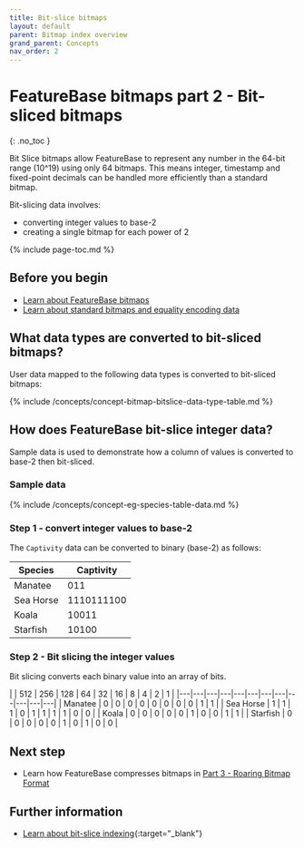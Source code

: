 ```yaml
---
title: Bit-slice bitmaps
layout: default
parent: Bitmap index overview
grand_parent: Concepts
nav_order: 2
---
```


# FeatureBase bitmaps part 2 - Bit-sliced bitmaps
{: .no_toc }

Bit Slice bitmaps allow FeatureBase to represent any number in the 64-bit range (10^19) using only 64 bitmaps. This means integer, timestamp and fixed-point decimals can be handled more efficiently than a standard bitmap.

Bit-slicing data involves:
* converting integer values to base-2
* creating a single bitmap for each power of 2

{% include page-toc.md %}

## Before you begin

* [Learn about FeatureBase bitmaps](/docs/concepts/concept-bitmaps)
* [Learn about standard bitmaps and equality encoding data](/docs/concepts/concept-bitmaps-standard)

## What data types are converted to bit-sliced bitmaps?

User data mapped to the following data types is converted to bit-sliced bitmaps:

{% include /concepts/concept-bitmap-bitslice-data-type-table.md %}

## How does FeatureBase bit-slice integer data?

Sample data is used to demonstrate how a column of values is converted to base-2 then bit-sliced.

### Sample data

{% include /concepts/concept-eg-species-table-data.md %}

### Step 1 - convert integer values to base-2

The `Captivity` data can be converted to binary (base-2) as follows:

| Species | Captivity |
|---|---|
| Manatee | 011 |
| Sea Horse | 1110111100 |
| Koala | 10011 |
| Starfish | 10100 |

### Step 2 - Bit slicing the integer values

Bit slicing converts each binary value into an array of bits.

|  | 512 | 256 | 128 | 64 | 32 | 16 | 8 | 4 | 2 | 1 |
|---|---|---|---|---|---|---|---|---|---|---|---|
| Manatee | 0 | 0 | 0 | 0 | 0 | 0 | 0 | 0 | 1 | 1 |
| Sea Horse | 1 | 1 | 1 | 0 | 1 | 1 | 1 | 1 | 0 | 0 |
| Koala | 0 | 0 | 0 | 0 | 0 | 1 | 0 | 0 | 1 | 1 |
| Starfish | 0 | 0 | 0 | 0 | 0 | 1 | 0 | 1 | 0 | 0 |

## Next step

* Learn how FeatureBase compresses bitmaps in [Part 3 - Roaring Bitmap Format](/docs/concepts/concept-fb-pt3-roaring-bitmap-format)

## Further information

* [Learn about bit-slice indexing](https://pages.cs.wisc.edu/~nil/764/DADS/36_improved-query-performance-with.pdf){:target="_blank"}
<!--
Content based on:
* https://www.featurebase.com/blog/featurebase-technical-white-paper
* https://www.featurebase.com/blog/bitmaps-making-real-time-analytics-real
* https://www.featurebase.com/blog/range-encoded-bitmaps
-->
